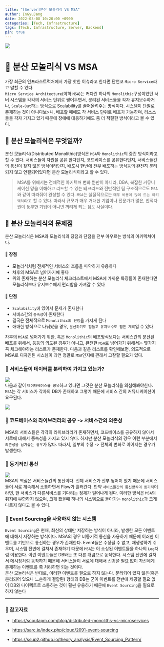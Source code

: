 ```yaml
---
title: "[Server]분산 모놀리식 VS MSA"
author: InGyuJang
date: 2022-03-08 10:20:00 +0900
categories: [Tech, Infrastructure]
tags: [Tech, Infrastructure, Server, Backend]
pin: true
---
```


![](https://media.giphy.com/media/xT5LMW8G3kkpx3MP5K/giphy.gif)

# 📌 분산 모놀리식 VS MSA

가장 최근의 인프라스트럭처에서 가장 핫한 이슈라고 한다면 단연코 `Micro Service`라고 말할 수 있다.  
`Micro Service Architecture`(이하 `MSA`)는 커다란 하나의 `Monolithic`구성이었던 서버 시스템을 각각의 서비스 단위로 찢어두면서, 분리된 서비스들을 각자 유지보수하거나, `Scale-Out`하는 방식으로 Scalability를 끌어올려주는 방식이다. 시스템이 단일로 존재하는 것이 아니다보>니, 배포할 때에도 각 서비스 단위로 배포가 가능하며, 리소스들을 각자 가지고 있기 때문에 장애에 대응하기에도 좀 더 적절한 방식이라고 볼 수 있다.  

## 📎 분산 모놀리식은 무엇일까?  

분산 모놀리식(Distributed Monolithic)방식은 `MSA`와 `Monolithic`의 중간 방식이라고 할 수 있다. 서비스들이 자원을 공유 한다던지, 코드베이스를 공유한다던지, 서비스들간의 통신이 잦지 않은 방식이라던지, 배포시 한번에 전부 배포하는 방식등의 완전히 분리되지 않고 연결되어있다면 분산 모놀리식이라고 할 수 있다.  

> MSA를 위해서는 전체적인 아키텍쳐 변화 뿐만이 아니라, DBA, 복잡한 커뮤니케이션 망을 이해하고 리드할 수 있는 테크리드와 전반적인 팀 구조적으로도 `MSA`와 같이 따라줘야 완성할 수 있다. `MSA`는 실질적으로는 `매우 비용이 많이 드는 아키텍쳐`라고 할 수 있다. 따라서 규모가 매우 거대한 기업이나 전문가가 많은, 인적자원이 풍부한 기업이 아니면 꺼리게 되는 점도 사실이다.  

## 🤦 분산 모놀리식의 문제점  

분산 모놀리식은 MSA와 모놀리식의 장점과 단점을 전부 아우르는 방식의 아키텍쳐이다.  

#### 📌 장점  

- 모놀리식처럼 전체적인 서비스의 흐름을 파악하기 유용하다
- 차후의 MSA로 넘어가기에 좋다
- 위의 존재하는 분산 모놀리식 체크리스트에서 MSA에 가까운 특징들이 존재한다면 모놀리식보다 유지보수에서 편리함을 가져갈 수 있다

#### 📌 단점

- `Scalability`에 있어서 문제가 존재한다
- 서비스간의 `종속성`이 존재한다
- 결국은 전체적으로 `Monolithic의 단점`을 가지게 된다
- 애매한 방식으로 나눠놨을 경우, `분산하기도 힘들고 유지보수도 힘든 계륵`일 수 있다

차후의 `MSA`로 넘어가기 위한, 혹은 `Monolithic`의 배포방식보다는 서비스간의 분산된 배포를 위해서, 등등의 의도된 경우가 아니고, 완전한 `MSA`로 넘어가기 위해서는 몇가지 꼭 체크해야하는 리스트가 존재한다. 다음과 같은 리스트를 확인해보면, 의도적으로 MSA로 디자인된 시스템이 과연 정말로 `MSA`인지에 관래서 고찰할 필요가 있다.  

### 📌 서비스들이 데이터를 분리하여 가지고 있는가?  

![](https://cdn.buttercms.com/Wu4s3phdQii1sdbABm8Y)  
다음과 같이 `데이터베이스를 공유`하고 있다면 그것은 분산 모놀리식을 의심해봐야한다. `MSA`는 각 서비스가 각자의 DB가 존재하고 그렇기 때문에 서비스 간의 커뮤니케이션이 요구된다.  
  
![](https://cdn.buttercms.com/d0ZtiOaDSfmhLEFgwj5x)  

### 📌 코드베이스와 라이브러리의 공유 -> 서비스간의 의존성  

MSA의 서비스들은 각각의 라이브러리가 존재하면서, 코드베이스를 공유하지 않아서 서로에 대해서 종속성을 가지고 있지 않다. 하지만 분산 모놀리식의 경우 이런 부분에서 `의존성을 남겨놓는 경우`가 많다.
따라서, 일부의 수정 -> 전체의 변화로 이어지는 경우가 발생한다.  

### 📌 동기적인 통신  

![](https://cdn.buttercms.com/80eOJ8ajRcuWYAyOTH7J)  
MSA의 핵심은 서비스들간의 통신이다. 전체 서비스가 전부 찢어져 있기 때문에 서비스들이 서로 계속해서 소통하면서 Flow가 흘러간다. 만약 `서비스들간의 통신방식이 동기적`이라면, 한 서비스가 다른서비스를 기다리는 정체가 일어나게 된다. 이러한 방식은 `MSA`의 취지에 부합하지 않으며, 크게 봤을때 하나의 시스템으로 돌아가는 `Monolithic`과 크게 다르지 않다고 볼 수 있다.

### 📌 Event Sourcing을 사용하지 않는 시스템  

`Event Sourcing`은 현재, 최신의 상태만 저장하는 방식이 아니라, 발생한 모든 이벤트에 대해서 저장하는 방식이다. MSA의 경우 비동기적 통신을 사용하기 때문에 이러한 이벤트를 기반으로 통신하는 경우가 존재한다. Event들은 수정될 수 없고, 재생성하기 쉬우며, 시스템 전반에 걸쳐서 존재하기 때문에 `MSA`는 이 소싱된 이벤트들을 하나의 `Log`처럼 이용한다. 이런 이벤트들은 DB와는 또 다른 개념으로 동작한다. 시스템 전반에 걸쳐서 메시징처럼 동작하기 때문에 서비스들이 서로에 대해서 신경쓸 필요 없이 자신에게 존재하는 이벤트를 쭉 처리하면 되는 것이다.  
분산 모놀리식은 반대로, 이러한 이벤트를 필요로 하지 않는다. 분리되어 있지 않은(혹은 분리되어 있으나 느슨하게 결합된) 형태의 DB는 굳이 이벤트를 전반에 제공할 필요 없이 DB와 다이렉트로 소통하는 것이 훨씬 유용하기 때문에 `Event Sourcing`을 필요로 하지 않는다  
  
  
  
---

### 📖 참고자료

- https://scoutapm.com/blog/distributed-monoliths-vs-microservices

- https://sarc.io/index.php/cloud/2091-event-sourcing

- https://ssup2.github.io/theory_analysis/Event_Sourcing_Pattern/

